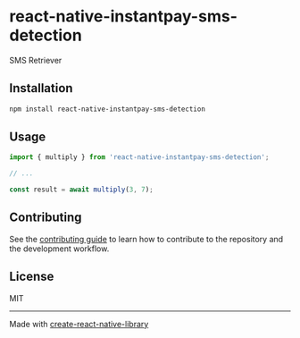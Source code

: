 # react-native-instantpay-sms-detection

SMS Retriever

## Installation

```sh
npm install react-native-instantpay-sms-detection
```

## Usage


```js
import { multiply } from 'react-native-instantpay-sms-detection';

// ...

const result = await multiply(3, 7);
```


## Contributing

See the [contributing guide](CONTRIBUTING.md) to learn how to contribute to the repository and the development workflow.

## License

MIT

---

Made with [create-react-native-library](https://github.com/callstack/react-native-builder-bob)
